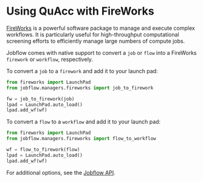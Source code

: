 # Using QuAcc with FireWorks

[FireWorks](https://materialsproject.github.io/fireworks/) is a powerful software package to manage and execute complex workflows. It is particularly useful for high-throughput computational screening efforts to efficiently manage large numbers of compute jobs.

Jobflow comes with native support to convert a `job` or `flow` into a FireWorks `firework` or `workflow`, respectively.

To convert a `job` to a `firework` and add it to your launch pad:

```python
from fireworks import LaunchPad
from jobflow.managers.fireworks import job_to_firework

fw = job_to_firework(job)
lpad = LaunchPad.auto_load()
lpad.add_wf(wf)
```

To convert a `flow` to a `workflow` and add it to your launch pad:

```python
from fireworks import LaunchPad
from jobflow.managers.fireworks import flow_to_workflow

wf = flow_to_firework(flow)
lpad = LaunchPad.auto_load()
lpad.add_wf(wf)
```

For additional options, see the [Jobflow API](https://materialsproject.github.io/jobflow/jobflow.managers.html#module-jobflow.managers.fireworks).
